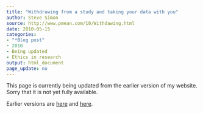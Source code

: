 ```yaml
---
title: "Withdrawing from a study and taking your data with you"
author: Steve Simon
source: http://www.pmean.com/10/Withdawing.html
date: 2010-05-15
categories:
- "*Blog post"
- 2010
- Being updated
- Ethics in research
output: html_document
page_update: no
---
```


This page is currently being updated from the earlier version of my website. Sorry that it is not yet fully available.

<!---More--->

Earlier versions are [here][sim1] and [here][sim2].

[sim1]: http://www.pmean.com/10/Withdawing.html
[sim2]: http://new.pmean.com/withdrawing-data/
